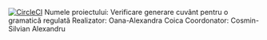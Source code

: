 [![CircleCI](https://circleci.com/gh/OanaAlexandraC/LFA_verificare-cuvant-GR.svg?style=svg)](https://circleci.com/gh/OanaAlexandraC/LFA_verificare-cuvant-GR)
Numele proiectului: Verificare generare cuvânt pentru o gramatică regulată 
Realizator: Oana-Alexandra Coica 
Coordonator: Cosmin-Silvian Alexandru
